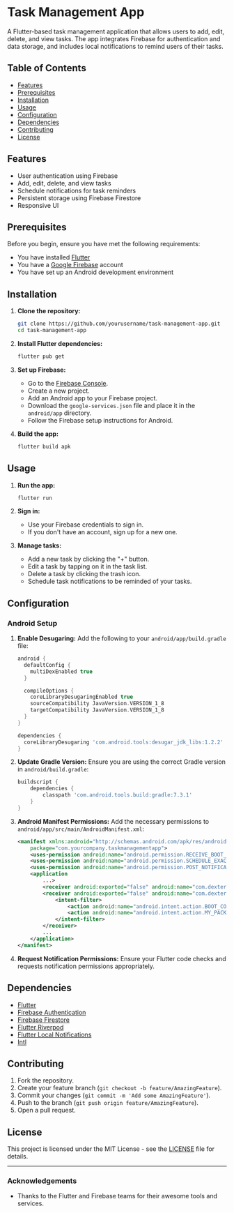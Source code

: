 # Task Management App

A Flutter-based task management application that allows users to add, edit, delete, and view tasks. The app integrates Firebase for authentication and data storage, and includes local notifications to remind users of their tasks.

## Table of Contents

- [Features](#features)
- [Prerequisites](#prerequisites)
- [Installation](#installation)
- [Usage](#usage)
- [Configuration](#configuration)
- [Dependencies](#dependencies)
- [Contributing](#contributing)
- [License](#license)

## Features

- User authentication using Firebase
- Add, edit, delete, and view tasks
- Schedule notifications for task reminders
- Persistent storage using Firebase Firestore
- Responsive UI

## Prerequisites

Before you begin, ensure you have met the following requirements:

- You have installed [Flutter](https://flutter.dev/docs/get-started/install)
- You have a [Google Firebase](https://firebase.google.com/) account
- You have set up an Android development environment

## Installation

1. **Clone the repository:**

    ```sh
    git clone https://github.com/yourusername/task-management-app.git
    cd task-management-app
    ```

2. **Install Flutter dependencies:**

    ```sh
    flutter pub get
    ```

3. **Set up Firebase:**

    - Go to the [Firebase Console](https://console.firebase.google.com/).
    - Create a new project.
    - Add an Android app to your Firebase project.
    - Download the `google-services.json` file and place it in the `android/app` directory.
    - Follow the Firebase setup instructions for Android.

4. **Build the app:**

    ```sh
    flutter build apk
    ```

## Usage

1. **Run the app:**

    ```sh
    flutter run
    ```

2. **Sign in:**
    - Use your Firebase credentials to sign in.
    - If you don't have an account, sign up for a new one.

3. **Manage tasks:**
    - Add a new task by clicking the "+" button.
    - Edit a task by tapping on it in the task list.
    - Delete a task by clicking the trash icon.
    - Schedule task notifications to be reminded of your tasks.

## Configuration

### Android Setup

1. **Enable Desugaring:**
    Add the following to your `android/app/build.gradle` file:

    ```gradle
    android {
      defaultConfig {
        multiDexEnabled true
      }

      compileOptions {
        coreLibraryDesugaringEnabled true
        sourceCompatibility JavaVersion.VERSION_1_8
        targetCompatibility JavaVersion.VERSION_1_8
      }
    }

    dependencies {
      coreLibraryDesugaring 'com.android.tools:desugar_jdk_libs:1.2.2'
    }
    ```

2. **Update Gradle Version:**
    Ensure you are using the correct Gradle version in `android/build.gradle`:

    ```gradle
    buildscript {
        dependencies {
            classpath 'com.android.tools.build:gradle:7.3.1'
        }
    }
    ```

3. **Android Manifest Permissions:**
    Add the necessary permissions to `android/app/src/main/AndroidManifest.xml`:

    ```xml
    <manifest xmlns:android="http://schemas.android.com/apk/res/android"
        package="com.yourcompany.taskmanagementapp">
        <uses-permission android:name="android.permission.RECEIVE_BOOT_COMPLETED"/>
        <uses-permission android:name="android.permission.SCHEDULE_EXACT_ALARM"/>
        <uses-permission android:name="android.permission.POST_NOTIFICATIONS"/>
        <application
            ...>
            <receiver android:exported="false" android:name="com.dexterous.flutterlocalnotifications.ScheduledNotificationReceiver" />
            <receiver android:exported="false" android:name="com.dexterous.flutterlocalnotifications.ScheduledNotificationBootReceiver">
                <intent-filter>
                    <action android:name="android.intent.action.BOOT_COMPLETED"/>
                    <action android:name="android.intent.action.MY_PACKAGE_REPLACED"/>
                </intent-filter>
            </receiver>
            ...
        </application>
    </manifest>
    ```

4. **Request Notification Permissions:**
    Ensure your Flutter code checks and requests notification permissions appropriately.

## Dependencies

- [Flutter](https://flutter.dev/)
- [Firebase Authentication](https://pub.dev/packages/firebase_auth)
- [Firebase Firestore](https://pub.dev/packages/cloud_firestore)
- [Flutter Riverpod](https://pub.dev/packages/flutter_riverpod)
- [Flutter Local Notifications](https://pub.dev/packages/flutter_local_notifications)
- [Intl](https://pub.dev/packages/intl)

## Contributing

1. Fork the repository.
2. Create your feature branch (`git checkout -b feature/AmazingFeature`).
3. Commit your changes (`git commit -m 'Add some AmazingFeature'`).
4. Push to the branch (`git push origin feature/AmazingFeature`).
5. Open a pull request.

## License

This project is licensed under the MIT License - see the [LICENSE](LICENSE) file for details.

---

### Acknowledgements

- Thanks to the Flutter and Firebase teams for their awesome tools and services.
